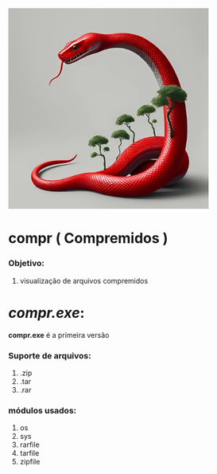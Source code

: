 <img src="img.png" alt='imagem de capa' style="width:80%; height: 80%;">

# compr ( Compremidos )

### Objetivo:
1. visualização de arquivos compremidos

# *compr.exe*:
**compr.exe** é a primeira versão
### Suporte de arquivos:
1. .zip
2. .tar
3. .rar

### módulos usados:
1. os
2. sys
3. rarfile
4. tarfile
5. zipfile
